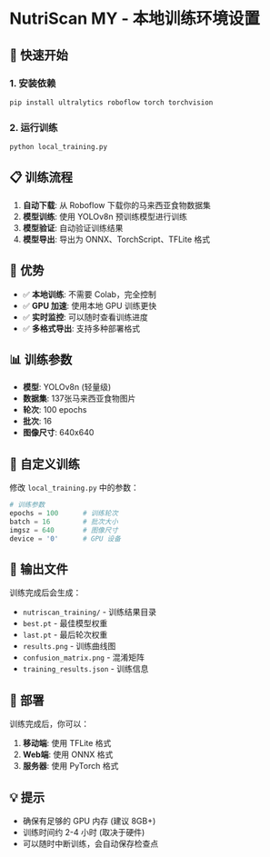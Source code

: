 # NutriScan MY - 本地训练环境设置

## 🚀 快速开始

### 1. 安装依赖
```bash
pip install ultralytics roboflow torch torchvision
```

### 2. 运行训练
```bash
python local_training.py
```

## 📋 训练流程

1. **自动下载**: 从 Roboflow 下载你的马来西亚食物数据集
2. **模型训练**: 使用 YOLOv8n 预训练模型进行训练
3. **模型验证**: 自动验证训练结果
4. **模型导出**: 导出为 ONNX、TorchScript、TFLite 格式

## 🎯 优势

- ✅ **本地训练**: 不需要 Colab，完全控制
- ✅ **GPU 加速**: 使用本地 GPU 训练更快
- ✅ **实时监控**: 可以随时查看训练进度
- ✅ **多格式导出**: 支持多种部署格式

## 📊 训练参数

- **模型**: YOLOv8n (轻量级)
- **数据集**: 137张马来西亚食物图片
- **轮次**: 100 epochs
- **批次**: 16
- **图像尺寸**: 640x640

## 🔧 自定义训练

修改 `local_training.py` 中的参数：

```python
# 训练参数
epochs = 100      # 训练轮次
batch = 16        # 批次大小
imgsz = 640       # 图像尺寸
device = '0'      # GPU 设备
```

## 📁 输出文件

训练完成后会生成：

- `nutriscan_training/` - 训练结果目录
- `best.pt` - 最佳模型权重
- `last.pt` - 最后轮次权重
- `results.png` - 训练曲线图
- `confusion_matrix.png` - 混淆矩阵
- `training_results.json` - 训练信息

## 🚀 部署

训练完成后，你可以：

1. **移动端**: 使用 TFLite 格式
2. **Web端**: 使用 ONNX 格式
3. **服务器**: 使用 PyTorch 格式

## 💡 提示

- 确保有足够的 GPU 内存 (建议 8GB+)
- 训练时间约 2-4 小时 (取决于硬件)
- 可以随时中断训练，会自动保存检查点

